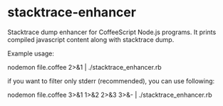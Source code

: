 stacktrace-enhancer
===================

Stacktrace dump enhancer for CoffeeScript Node.js programs.
It prints compiled javascript content along with stacktrace dump.

Example usage:

nodemon file.coffee 2>&1 | ./stacktrace_enhancer.rb

if you want to filter only stderr (recommended), you can use following:

nodemon file.coffee 3>&1 1>&2 2>&3 3>&- | ./stacktrace_enhancer.rb

